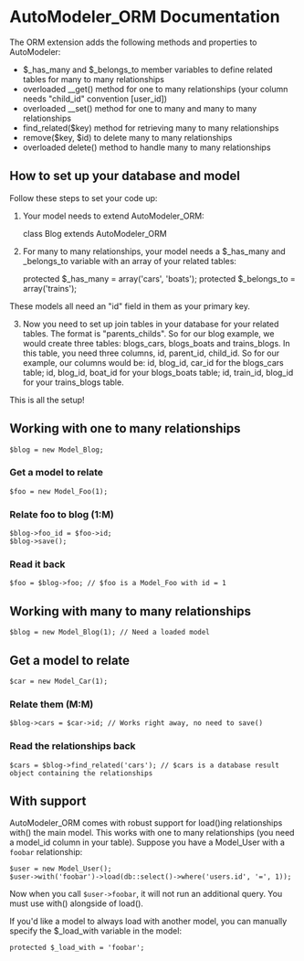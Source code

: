 # AutoModeler_ORM Documentation

The ORM extension adds the following methods and properties to AutoModeler:

 * $_has_many and $_belongs_to member variables to define related tables for many to many relationships
 * overloaded __get() method for one to many relationships (your column needs "child_id" convention [user_id])
 * overloaded __set() method for one to many and many to many relationships
 * find_related($key) method for retrieving many to many relationships
 * remove($key, $id) to delete many to many relationships
 * overloaded delete() method to handle many to many relationships

## How to set up your database and model

Follow these steps to set your code up:

1. Your model needs to extend AutoModeler_ORM:

	class Blog extends AutoModeler_ORM

2. For many to many relationships, your model needs a $_has_many and _belongs_to variable with an array of your related tables:

	protected $_has_many = array('cars', 'boats');
	protected $_belongs_to = array('trains');

These models all need an "id" field in them as your primary key.

3. Now you need to set up join tables in your database for your related tables. The format is "parents_childs". So for our blog example, we would create three tables: blogs_cars, blogs_boats and trains_blogs. In this table, you need three columns, id, parent_id, child_id. So for our example, our columns would be: id, blog_id, car_id for the blogs_cars table; id, blog_id, boat_id for your blogs_boats table;  id, train_id, blog_id for your trains_blogs table.

This is all the setup!

## Working with one to many relationships

	$blog = new Model_Blog;

### Get a model to relate

	$foo = new Model_Foo(1);

### Relate foo to blog (1:M)

	$blog->foo_id = $foo->id;
	$blog->save();

### Read it back

	$foo = $blog->foo; // $foo is a Model_Foo with id = 1

## Working with many to many relationships

	$blog = new Model_Blog(1); // Need a loaded model

## Get a model to relate

	$car = new Model_Car(1);

### Relate them (M:M)

	$blog->cars = $car->id; // Works right away, no need to save()

### Read the relationships back

	$cars = $blog->find_related('cars'); // $cars is a database result object containing the relationships

## With support

AutoModeler_ORM comes with robust support for load()ing relationships with() the main model. This works with one to many relationships (you need a model_id column in your table). Suppose you have a Model_User with a `foobar` relationship:

	$user = new Model_User();
	$user->with('foobar')->load(db::select()->where('users.id', '=', 1));

Now when you call `$user->foobar`, it will not run an additional query. You must use with() alongside of load().

If you'd like a model to always load with another model, you can manually specify the $_load_with variable in the model:

	protected $_load_with = 'foobar';